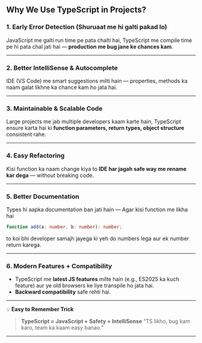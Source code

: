 ## **Why We Use TypeScript in Projects?**

### **1. Early Error Detection (Shuruaat me hi galti pakad lo)**

JavaScript me galti run time pe pata chalti hai,
TypeScript me compile time pe hi pata chal jati hai — **production me bug jane ke chances kam**.

---

### **2. Better IntelliSense & Autocomplete**

IDE (VS Code) me smart suggestions milti hain — properties, methods ka naam galat likhne ka chance kam ho jata hai.

---

### **3. Maintainable & Scalable Code**

Large projects me jab multiple developers kaam karte hain,
TypeScript ensure karta hai ki **function parameters, return types, object structure** consistent rahe.

---

### **4. Easy Refactoring**

Kisi function ka naam change kiya to **IDE har jagah safe way me rename kar dega** — without breaking code.

---

### **5. Better Documentation**

Types hi aapka documentation ban jati hain —
Agar kisi function me likha hai

```ts
function add(a: number, b: number): number;
```

to koi bhi developer samajh jayega ki yeh do numbers lega aur ek number return karega.

---

### **6. Modern Features + Compatibility**

- TypeScript me **latest JS features** milte hain (e.g., ES2025 ka kuch feature) aur ye old browsers ke liye transpile ho jata hai.
- **Backward compatibility** safe rehti hai.

---

💡 **Easy to Remember Trick**

> **TypeScript = JavaScript + Safety + IntelliSense**
> “TS likho, bug kam karo, team ka kaam easy banao.”

---
